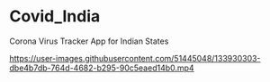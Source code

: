 # Covid_India
Corona Virus Tracker App for Indian States


https://user-images.githubusercontent.com/51445048/133930303-dbe4b7db-764d-4682-b295-90c5eaed14b0.mp4
